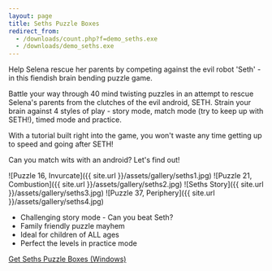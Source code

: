 ```yaml
---
layout: page
title: Seths Puzzle Boxes
redirect_from:
  - /downloads/count.php?f=demo_seths.exe
  - /downloads/demo_seths.exe
---
```

Help Selena rescue her parents by competing against the evil robot 'Seth' - in this fiendish brain bending puzzle game.

Battle your way through 40 mind twisting puzzles in an attempt to rescue Selena's parents from the clutches of the evil android, SETH. Strain your brain against 4 styles of play - story mode, match mode (try to keep up with SETH!), timed mode and practice.

With a tutorial built right into the game, you won't waste any time getting up to speed and going after SETH!

Can you match wits with an android? Let's find out!

<div class="gallery" markdown="1">

![Puzzle 16, Invurcate]({{ site.url }}/assets/gallery/seths1.jpg)
![Puzzle 21, Combustion]({{ site.url }}/assets/gallery/seths2.jpg)
![Seths Story]({{ site.url }}/assets/gallery/seths3.jpg)
![Puzzle 37, Periphery]({{ site.url }}/assets/gallery/seths4.jpg)

</div>

- Challenging story mode - Can you beat Seth?
- Family friendly puzzle mayhem
- Ideal for children of ALL ages
- Perfect the levels in practice mode

<p class="download">
<a href="https://github.com/BinaryMoon/binarysun/releases/download/v1.0/full_seths.exe" class="button">Get Seths Puzzle Boxes (Windows)</a>
</p>
